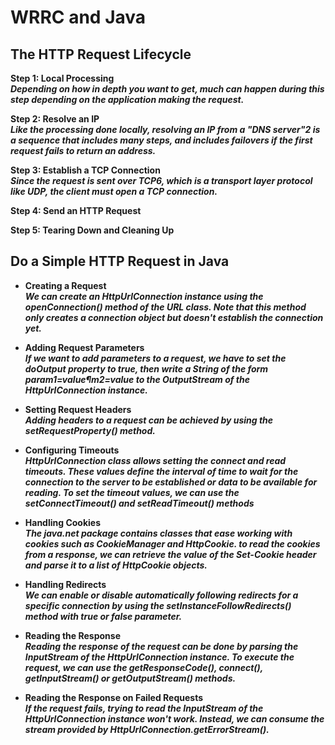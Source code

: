 # WRRC and Java

## The HTTP Request Lifecycle 

**Step 1: Local Processing**<br>
***Depending on how in depth you want to get, much can happen during this step depending on the application making the request.***

**Step 2: Resolve an IP**<br>
***Like the processing done locally, resolving an IP from a "DNS server"2 is a sequence that includes many steps, and includes failovers if the first request fails to return an address.***

**Step 3: Establish a TCP Connection**<br>
***Since the request is sent over TCP6, which is a transport layer protocol like UDP, the client must open a TCP connection.***

**Step 4: Send an HTTP Request**<br>

**Step 5: Tearing Down and Cleaning Up**

## Do a Simple HTTP Request in Java

- **Creating a Request**<br>
***We can create an HttpUrlConnection instance using the openConnection() method of the URL class. Note that this method only creates a connection object but doesn't establish the connection yet.***

- **Adding Request Parameters**<br>
***If we want to add parameters to a request, we have to set the doOutput property to true, then write a String of the form param1=value¶m2=value to the OutputStream of the HttpUrlConnection instance.***

- **Setting Request Headers**<br>
***Adding headers to a request can be achieved by using the setRequestProperty() method.***

- **Configuring Timeouts**<br>
***HttpUrlConnection class allows setting the connect and read timeouts. These values define the interval of time to wait for the connection to the server to be established or data to be available for reading. To set the timeout values, we can use the setConnectTimeout() and setReadTimeout() methods***

- **Handling Cookies**<br>
***The java.net package contains classes that ease working with cookies such as CookieManager and HttpCookie. to read the cookies from a response, we can retrieve the value of the Set-Cookie header and parse it to a list of HttpCookie objects.***

- **Handling Redirects**<br>
***We can enable or disable automatically following redirects for a specific connection by using the setInstanceFollowRedirects() method with true or false parameter.***

- **Reading the Response**<br>
***Reading the response of the request can be done by parsing the InputStream of the HttpUrlConnection instance. To execute the request, we can use the getResponseCode(), connect(), getInputStream() or getOutputStream() methods.***

- **Reading the Response on Failed Requests**<br>
***If the request fails, trying to read the InputStream of the HttpUrlConnection instance won't work. Instead, we can consume the stream provided by HttpUrlConnection.getErrorStream().***